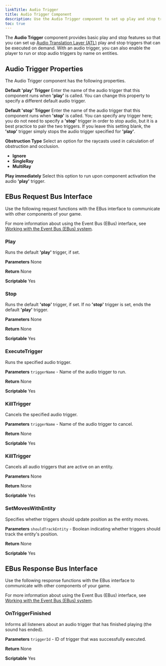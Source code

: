 ```yaml
---
linkTitle: Audio Trigger
title: Audio Trigger Component
description: Use the Audio Trigger component to set up play and stop triggers in your game in O3DE.
toc: true
---
```


The **Audio Trigger** component provides basic play and stop features so that you can set up [Audio Translation Layer (ATL)](/docs/user-guide/interactivity/audio/audio-translation-layer) play and stop triggers that can be executed on demand. With an audio trigger, you can also enable the player to run or stop audio triggers by name on entities.

## Audio Trigger Properties

The Audio Trigger component has the following properties.

**Default 'play' Trigger**
Enter the name of the audio trigger that this component runs when **'play'** is called. You can change this property to specify a different default audio trigger.

**Default 'stop' Trigger**
Enter the name of the audio trigger that this component runs when **'stop'** is called. You can specify any trigger here; you do not need to specify a **'stop'** trigger in order to stop audio, but it is a best practice to pair the two triggers. If you leave this setting blank, the **'stop'** trigger simply stops the audio trigger specified for **'play'**.

**Obstruction Type**
Select an option for the raycasts used in calculation of obstruction and occlusion.

* **Ignore**
* **SingleRay**
* **MultiRay**

**Play immediately**
Select this option to run upon component activation the audio **'play'** trigger.

## EBus Request Bus Interface 

Use the following request functions with the EBus interface to communicate with other components of your game.

For more information about using the Event Bus (EBus) interface, see [Working with the Event Bus (EBus) system](/docs/user-guide/programming/messaging/ebus).

### Play

Runs the default **'play'** trigger, if set.

**Parameters**
None

**Return**
None

**Scriptable**
Yes

### Stop

Runs the default **'stop'** trigger, if set. If no **'stop'** trigger is set, ends the default **'play'** trigger.

**Parameters**
None

**Return**
None

**Scriptable**
Yes

### ExecuteTrigger

Runs the specified audio trigger.

**Parameters**
`triggerName` - Name of the audio trigger to run.

**Return**
None

**Scriptable**
Yes

### KillTrigger

Cancels the specified audio trigger.

**Parameters**
`triggerName` - Name of the audio trigger to cancel.

**Return**
None

**Scriptable**
Yes

### KillTrigger

Cancels all audio triggers that are active on an entity.

**Parameters**
None

**Return**
None

**Scriptable**
Yes

### SetMovesWithEntity

Specifies whether triggers should update position as the entity moves.

**Parameters**
`shouldTrackEntity` - Boolean indicating whether triggers should track the entity's position.

**Return**
None

**Scriptable**
Yes

## EBus Response Bus Interface

Use the following response functions with the EBus interface to communicate with other components of your game.

For more information about using the Event Bus (EBus) interface, see [Working with the Event Bus (EBus) system](/docs/user-guide/programming/messaging/ebus/).

### OnTriggerFinished

Informs all listeners about an audio trigger that has finished playing (the sound has ended).

**Parameters**
`triggerId` - ID of trigger that was successfully executed.

**Return**
None

**Scriptable**
Yes

